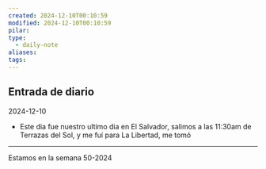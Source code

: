 ```yaml
---
created: 2024-12-10T00:10:59
modified: 2024-12-10T00:10:59
pilar: 
type:
  - daily-note
aliases: 
tags:
---
```


## Entrada de diario 
2024-12-10

- Este dia fue nuestro ultimo dia en El Salvador, salimos a las 11:30am de Terrazas del Sol, y me fuí para La Libertad, me tomó 


----
 Estamos en la semana 50-2024

